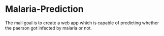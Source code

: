 # Malaria-Prediction

The mail goal is to create a web app which is capable of predicting whether the paerson got infected by malaria or not.

